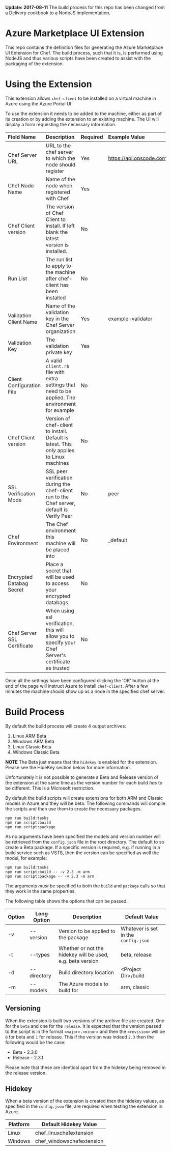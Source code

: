 
**Update: 2017-08-11**
The build process for this repo has been changed from a Delivery cookbook to a NodeJS implementation.

# Azure Marketplace UI Extension

This repo contains the definition files for generating the Azure Marketplace UI Extension for Chef. The build process, such that it is, is performed using NodeJS and thus various scripts have been created to assist with the packaging of the extension.

# Using the Extension

This extension allows `chef-client` to be installed on a virtual machine in Azure using the Azure Portal UI.

To use the extension it needs to be added to the machine, either as part of its creation or by adding the extension to an existing machine.  The UI will display a form requesting the necessary information.

| Field Name                  | Description                                                                                           | Required | Example Value                                 |
|:----------------------------|:------------------------------------------------------------------------------------------------------|:---------|:----------------------------------------------|
| Chef Server URL             | URL to the chef server to which the node should register                                              | Yes      | https://api.opscode.com/organizations/example |
| Chef Node Name              | Name of the node when registered with Chef                                                            | Yes      |                                               |
| Chef Client version | The version of Chef Client to install. If left blank the latest version is installed. | No | |
| Run List                    | The run list to apply to the machine after chef-client has been installed                             | No       |                                               |
| Validation Client Name      | Name of the validation key in the Chef Server organization                                            | Yes      | example-validator                             |
| Validation Key              | The validation private key                                                                            | Yes      |                                               |
| Client Configuration File   | A valid `client.rb` file with extra settings that need to be applied.  The environment for example    | No       |                                               |
| Chef Client version         | Version of chef-client to install.  Default is latest.  This *only* applies to Linux machines         | No       |                                               |
| SSL Verification Mode       | SSL peer verification during the chef-client run to the Chef server, default is Verify Peer           | No       | peer                                          |
| Chef Environment            | The Chef environment this machine will be placed into                                                 | No       | _default                                      |
| Encrypted Databag Secret    | Place a secret that will be used to access your encrypted databags                                    | No       |                                               |
| Chef Server SSL Certificate | When using ssl verification, this will allow you to specify your Chef Server's certificate as trusted | No       |                                               |

Once all the settings have been configured clicking the 'OK' button at the end of the page will instruct Azure to install `chef-client`.  After a few minutes the machine should show up as a node in the specified chef server.


# Build Process

By default the build process will create 4 output archives:

  1. Linux ARM Beta
  2. Windows ARM Beta
  3. Linux Classic Beta
  4. Windows Classic Beta

**NOTE** The Beta just means that the `hidekey` is enabled for the extension. Please see the HideKey section below for more information.

Unfortunately it is not possible to generate a Beta and Release version of the extension at the same time as the version number for each build _has_ to be different. This is a Microsoft restriction.

By default the build scripts will create extensions for both ARM and Classic models in Azure and they will be beta. The following commands will compile the scripts and then use them to create the necessary packages.

```
npm run build:tasks
npm run script:build
npm run script:package
```

As no arguments have been specified the models and version number will be retrieved from the `config.json` file in the root directory. The default to so create a Beta package. If a specific version is required, e.g. if running in a build service such as VSTS, then the version can be specified as well the model, for example:

```
npm run build:tasks
npm run script:build -- -v 2.3 -m arm
npm run script:package -- -v 2.3 -m arm
```

The arguments _must_ be specified to both the `build` and `package` calls so that they work in the same properties.

The following table shows the options that can be passed.

| Option | Long Option | Description | Default Value |
|--------|-------------|-------------|---------------|
| -v | --version | Version to be applied to the package | Whatever is set in the `config.json` |
| -t | --types | Whether or not the hidekey will be used, e.g. beta version | beta, release |
| -d | --directory | Build directory location | &lt;Project Dir&gt;/build |
| -m | --models | The Azure models to build for | arm, classic |

## Versioning

When the extension is built two versions of the archive file are created. One for the `beta` and one for the `release`. It is expected that the version passed to the script is in the format `<major>.<minor>` and then the `<revision>` will be `0` for beta and `1` for release. This if the version was indeed `2.3` then the following would be the case:

 - Beta - 2.3.0
 - Release - 2.3.1

 Please note that these are identical apart from the hidekey being removed in the release version.

## Hidekey

When a beta version of the extension is created then the hidekey values, as specified in the `config.json` file, are required when testing the extension in Azure.

| Platform | Default Hidekey Value |
|----------|-----------------------|
| Linux | chef_linuxchefextension |
| Windows | chef_windowschefextension |

